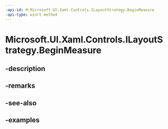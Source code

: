```yaml
---
-api-id: M:Microsoft.UI.Xaml.Controls.ILayoutStrategy.BeginMeasure
-api-type: winrt method
---
```


# Microsoft.UI.Xaml.Controls.ILayoutStrategy.BeginMeasure

<!--
public void BeginMeasure ();
-->


## -description

## -remarks

## -see-also

## -examples


